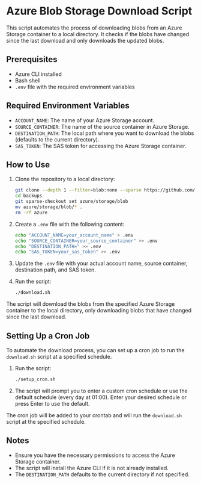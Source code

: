 # Azure Blob Storage Download Script

This script automates the process of downloading blobs from an Azure Storage container to a local directory. It checks if the blobs have changed since the last download and only downloads the updated blobs.

## Prerequisites

- Azure CLI installed
- Bash shell
- `.env` file with the required environment variables

## Required Environment Variables

- `ACCOUNT_NAME`: The name of your Azure Storage account.
- `SOURCE_CONTAINER`: The name of the source container in Azure Storage.
- `DESTINATION_PATH`: The local path where you want to download the blobs (defaults to the current directory).
- `SAS_TOKEN`: The SAS token for accessing the Azure Storage container.

## How to Use

1. Clone the repository to a local directory:
    ```sh
    git clone --depth 1 --filter=blob:none --sparse https://github.com/ict-solutions-dev/scripts.git backups
    cd backups
    git sparse-checkout set azure/storage/blob
    mv azure/storage/blob/* .
    rm -rf azure
    ```

2. Create a `.env` file with the following content:
    ```sh
    echo "ACCOUNT_NAME=your_account_name" > .env
    echo "SOURCE_CONTAINER=your_source_container" >> .env
    echo "DESTINATION_PATH=" >> .env
    echo "SAS_TOKEN=your_sas_token" >> .env
    ```

3. Update the `.env` file with your actual account name, source container, destination path, and SAS token.

4. Run the script:
    ```sh
    ./download.sh
    ```

The script will download the blobs from the specified Azure Storage container to the local directory, only downloading blobs that have changed since the last download.

## Setting Up a Cron Job

To automate the download process, you can set up a cron job to run the `download.sh` script at a specified schedule.

1. Run the script:
    ```sh
    ./setup_cron.sh
    ```

2. The script will prompt you to enter a custom cron schedule or use the default schedule (every day at 01:00). Enter your desired schedule or press Enter to use the default.

The cron job will be added to your crontab and will run the `download.sh` script at the specified schedule.

## Notes

- Ensure you have the necessary permissions to access the Azure Storage container.
- The script will install the Azure CLI if it is not already installed.
- The `DESTINATION_PATH` defaults to the current directory if not specified.
